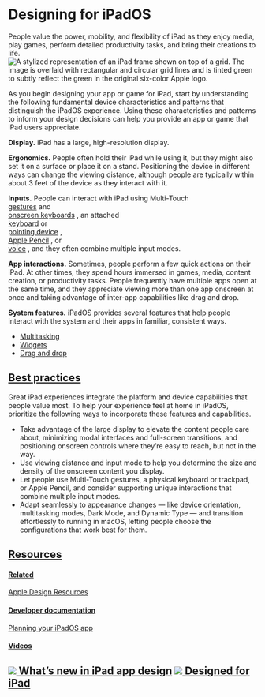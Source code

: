 Designing for iPadOS
==========================

People value the power, mobility, and flexibility of iPad as they enjoy media, play games, perform detailed productivity tasks, and bring their creations to life.  
![A stylized representation of an iPad frame shown on top of a grid. The image is overlaid with rectangular and circular grid lines and is tinted green to subtly reflect the green in the original six-color Apple logo.](https://docs-assets.developer.apple.com/published/9601c88115bc94c01906416dbb3b8be8/platforms-iPadOS-intro@2x.png)

As you begin designing your app or game for iPad, start by understanding the following fundamental device characteristics and patterns that distinguish the iPadOS experience. Using these characteristics and patterns to inform your design decisions can help you provide an app or game that iPad users appreciate.  


**Display.** iPad has a large, high-resolution display.  


**Ergonomics.** People often hold their iPad while using it, but they might also set it on a surface or place it on a stand. Positioning the device in different ways can change the viewing distance, although people are typically within about 3 feet of the device as they interact with it.  


**Inputs.** People can interact with iPad using Multi-Touch   
[gestures](https://developer.apple.com/design/human-interface-guidelines/touchscreen-gestures)
 and   
[onscreen keyboards](https://developer.apple.com/design/human-interface-guidelines/onscreen-keyboards)
, an attached   
[keyboard](https://developer.apple.com/design/human-interface-guidelines/keyboards)
 or   
[pointing device](https://developer.apple.com/design/human-interface-guidelines/pointing-devices)
,   
[Apple Pencil](https://developer.apple.com/design/human-interface-guidelines/apple-pencil-and-scribble)
, or   
[voice](https://developer.apple.com/design/human-interface-guidelines/siri)
, and they often combine multiple input modes.  


**App interactions.** Sometimes, people perform a few quick actions on their iPad. At other times, they spend hours immersed in games, media, content creation, or productivity tasks. People frequently have multiple apps open at the same time, and they appreciate viewing more than one app onscreen at once and taking advantage of inter-app capabilities like drag and drop.  


**System features.** iPadOS provides several features that help people interact with the system and their apps in familiar, consistent ways.  


* [Multitasking](/design/human-interface-guidelines/multitasking)
* [Widgets](/design/human-interface-guidelines/widgets)
* [Drag and drop](/design/human-interface-guidelines/drag-and-drop)

[Best practices](/design/human-interface-guidelines/designing-for-ipados#Best-practices)
----------------------------------------------------------------------------------------

Great iPad experiences integrate the platform and device capabilities that people value most. To help your experience feel at home in iPadOS, prioritize the following ways to incorporate these features and capabilities.  


* Take advantage of the large display to elevate the content people care about, minimizing modal interfaces and full-screen transitions, and positioning onscreen controls where they’re easy to reach, but not in the way.
* Use viewing distance and input mode to help you determine the size and density of the onscreen content you display.
* Let people use Multi-Touch gestures, a physical keyboard or trackpad, or Apple Pencil, and consider supporting unique interactions that combine multiple input modes.
* Adapt seamlessly to appearance changes — like device orientation, multitasking modes, Dark Mode, and Dynamic Type — and transition effortlessly to running in macOS, letting people choose the configurations that work best for them.

[Resources](/design/human-interface-guidelines/designing-for-ipados#Resources)
------------------------------------------------------------------------------

#### [Related](/design/human-interface-guidelines/designing-for-ipados#Related)

[Apple Design Resources](https://developer.apple.com/design/resources/#ios-apps)


#### [Developer documentation](/design/human-interface-guidelines/designing-for-ipados#Developer-documentation)

[Planning your iPadOS app](https://developer.apple.com/ipados/planning/)


#### [Videos](/design/human-interface-guidelines/designing-for-ipados#Videos)

[![](https://devimages-cdn.apple.com/wwdc-services/images/124/6E076CE0-7DDF-4471-B6F0-005ADF9C7960/6500_wide_250x141_1x.jpg) What’s new in iPad app design](https://developer.apple.com/videos/play/wwdc2022/10009)
[![](https://devimages-cdn.apple.com/wwdc-services/images/49/5C8F0205-3AE9-4647-870B-5C10FB7EA6FF/3520_wide_250x141_1x.jpg) Designed for iPad](https://developer.apple.com/videos/play/wwdc2020/10206)
------------------------------------------------------------------------------